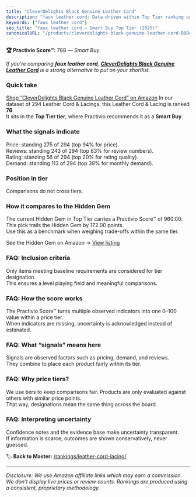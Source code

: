```yaml
---
title: "CleverDelights Black Genuine Leather Cord"
description: "faux leather cord: Data-driven within Top Tier ranking using the Practivio Score™. Positioned by quality, value, demand, findability, momentum."
keywords: ["faux leather cord"]
seo_title: "faux leather cord — Smart Buy Top Tier (2025)"
canonicalURL: "/products/cleverdelights-black-genuine-leather-cord-B0B44P18HJ/"
---
```


**🏆 Practivio Score™:** 788 — _Smart Buy_


*If you're comparing **faux leather cord**, **[CleverDelights Black Genuine Leather Cord](https://www.amazon.com/dp/B0B44P18HJ?tag=practivio-20)** is a strong alternative to put on your shortlist.*
### Quick take
[Shop “CleverDelights Black Genuine Leather Cord” on Amazon](https://www.amazon.com/dp/B0B44P18HJ?tag=practivio-20)
In our dataset of 294 Leather Cord & Lacings, this Leather Cord & Lacing is ranked **76**.  
It sits in the **Top Tier tier**, where Practivio recommends it as a **Smart Buy**.

### What the signals indicate
Price: standing 275 of 294 (top 94% for price).  
Reviews: standing 243 of 294 (top 83% for review numbers).  
Rating: standing 56 of 294 (top 20% for rating quality).  
Demand: standing 113 of 294 (top 39% for monthly demand).

### Position in tier
Comparisons do not cross tiers.

### How it compares to the Hidden Gem
The current Hidden Gem in Top Tier carries a Practivio Score™ of 960.00.  
This pick trails the Hidden Gem by 172.00 points.  
Use this as a benchmark when weighing trade-offs within the same tier.  

See the Hidden Gem on Amazon → [View listing](https://www.amazon.com/dp/B00ZO1PXDO?tag=practivio-20)

### FAQ: Inclusion criteria
Only items meeting baseline requirements are considered for tier designation.  
This ensures a level playing field and meaningful comparisons.

### FAQ: How the score works
The Practivio Score™ turns multiple observed indicators into one 0–100 value within a price tier.  
When indicators are missing, uncertainty is acknowledged instead of estimated.

### FAQ: What “signals” means here
Signals are observed factors such as pricing, demand, and reviews.  
They combine to place each product fairly within its tier.

### FAQ: Why price tiers?
We use tiers to keep comparisons fair. Products are only evaluated against others with similar price points.  
That way, designations mean the same thing across the board.

### FAQ: Interpreting uncertainty
Confidence notes and the evidence base make uncertainty transparent.  
If information is scarce, outcomes are shown conservatively, never guessed.


🏷️ **Back to Master:** [/rankings/leather-cord-lacing/](/rankings/leather-cord-lacing/)

---
_Disclosure: We use Amazon affiliate links which may earn a commission. We don’t display live prices or review counts. Rankings are produced using a consistent, proprietary methodology._
